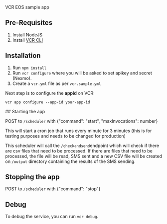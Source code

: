 VCR EOS sample app

## Pre-Requisites

1. Install NodeJS
2. Install [VCR CLI](https://developer.vonage.com/en/vonage-cloud-runtime/getting-started/working-locally?source=vonage-cloud-runtime)

## Installation

1. Run `npm install`
2. Run `vcr configure` where you will be asked to set apikey and secret (Nexmo).
3. Create a `vcr.yml` file as per `vcr.sample.yml`

Next step is to configure the **appid** on VCR:

```
vcr app configure --app-id your-app-id

```

## Starting the app

POST to `/scheduler` with {"command": "start", "maxInvocations": number}

This will start a cron job that runs every minute for 3 minutes (this is for testing purposes and needs to be changed for production)

This scheduler will call the `/checkandsend`endpoint which will check if there are csv files that need to be processed. If there are files that need to be processed, the file will be read, SMS sent and a new CSV file will be created on `/output` directory containing the results of the SMS sending.

## Stopping the app

POST to `/scheduler` with {"command": "stop"}

## Debug

To debug the service, you can run `vcr debug`.
